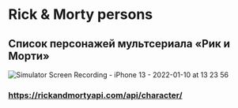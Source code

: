 # Rick & Morty persons
## Список персонажей мультсериала «Рик и Морти»

![Simulator Screen Recording - iPhone 13 - 2022-01-10 at 13 23 56](https://user-images.githubusercontent.com/45273279/148750676-27ccacc6-5500-4863-b5d5-c801b0c0b631.gif)
### https://rickandmortyapi.com/api/character/
